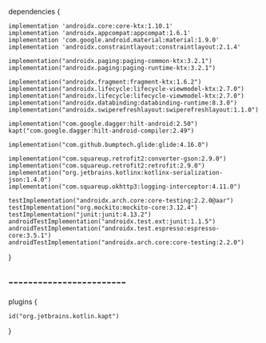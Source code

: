 dependencies {

    implementation 'androidx.core:core-ktx:1.10.1'
    implementation 'androidx.appcompat:appcompat:1.6.1'
    implementation 'com.google.android.material:material:1.9.0'
    implementation 'androidx.constraintlayout:constraintlayout:2.1.4'
 
    implementation("androidx.paging:paging-common-ktx:3.2.1")
    implementation("androidx.paging:paging-runtime-ktx:3.2.1")

    implementation("androidx.fragment:fragment-ktx:1.6.2")
    implementation("androidx.lifecycle:lifecycle-viewmodel-ktx:2.7.0")
    implementation("androidx.lifecycle:lifecycle-viewmodel-ktx:2.7.0")
    implementation("androidx.databinding:databinding-runtime:8.3.0")
    implementation("androidx.swiperefreshlayout:swiperefreshlayout:1.1.0")

    implementation("com.google.dagger:hilt-android:2.50")
    kapt("com.google.dagger:hilt-android-compiler:2.49")

    implementation("com.github.bumptech.glide:glide:4.16.0")

    implementation("com.squareup.retrofit2:converter-gson:2.9.0")
    implementation("com.squareup.retrofit2:retrofit:2.9.0")
    implementation("org.jetbrains.kotlinx:kotlinx-serialization-json:1.4.0")
    implementation("com.squareup.okhttp3:logging-interceptor:4.11.0")

    testImplementation("androidx.arch.core:core-testing:2.2.0@aar")
    testImplementation("org.mockito:mockito-core:3.12.4")
    testImplementation("junit:junit:4.13.2")
    androidTestImplementation("androidx.test.ext:junit:1.1.5")
    androidTestImplementation("androidx.test.espresso:espresso-core:3.5.1")
    androidTestImplementation("androidx.arch.core:core-testing:2.2.0")

}


## ------------------------
plugins {

    id("org.jetbrains.kotlin.kapt")
    
}
